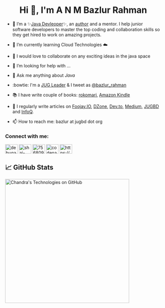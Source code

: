 <h1 align="center">Hi 👋, I'm  A N M Bazlur Rahman</h1>

- 🔭 I’m a ✨[Java Devleoper](https://www.linkedin.com/in/bazlur/)✨, an [author](https://www.rokomari.com/book/author/47860/a-n-m-bazlur-rahman) and a mentor. I help junior software developers to master the top coding and collaboration skills so they get hired to work on amazing projects.
- 🌱 I’m currently learning Cloud Technologies ☁️ 
- 👯 I would love to collaborate on any exciting ideas in the java space
- 🤔 I’m looking for help with ...
- 💬 Ask me anything about *Java*
- :bowtie: I'm a [JUG Leader](https://jugbd.org/) & I tweet as [@bazlur_rahman](https://twitter.com/bazlur_rahman)
- :books: I have write couple of books: [rokomari](https://www.rokomari.com/book/author/47860/a-n-m-bazlur-rahman), [Amazon Kindle](https://www.amazon.com/s?i=digital-text&rh=p_27%3AA+N+M+Bazlur+Rahman&s=relevancerank&text=A+N+M+Bazlur+Rahman&ref=dp_byline_sr_ebooks_1) 

- 📝 I regularly write articles on [Foojay.IO](https://foojay.io/today/author/bazlur-rahman/), [DZone](https://www.codenameone.com/blog), [Dev.to](https://dev.to/bazlur_rahman), [Medium](https://medium.com/@bazlur_rahman), [JUGBD](https://jugbd.org/) and [InfoQ](https://www.infoq.com/profile/Bazlur-Rahman/). 
- 📫 How to reach me: bazlur at jugbd dot org




<h3 align="left">Connect with me:</h3>
<p align="left">
<a href="https://twitter.com/bazlur_rahman/" target="blank"><img align="center" src="https://raw.githubusercontent.com/rahuldkjain/github-profile-readme-generator/master/src/images/icons/Social/twitter.svg" alt="debugagent" height="30" width="40" /></a>
<a href="https://www.linkedin.com/in/bazlur" target="blank"><img align="center" src="https://raw.githubusercontent.com/rahuldkjain/github-profile-readme-generator/master/src/images/icons/Social/linked-in-alt.svg" alt="shai-almog-81a42" height="30" width="40" /></a>
<a href="https://stackoverflow.com/users/893197/rokonoid" target="blank"><img align="center" src="https://raw.githubusercontent.com/rahuldkjain/github-profile-readme-generator/master/src/images/icons/Social/stack-overflow.svg" alt="756809" height="30" width="40" /></a>
<a href="https://www.youtube.com/c/ANMBazlurRahman" target="blank"><img align="center" src="https://raw.githubusercontent.com/rahuldkjain/github-profile-readme-generator/master/src/images/icons/Social/youtube.svg" alt="codenameone" height="30" width="40" /></a>
<a href="/https://www.bazlur.com/feed.xml" target="blank"><img align="center" src="https://raw.githubusercontent.com/rahuldkjain/github-profile-readme-generator/master/src/images/icons/Social/rss.svg" alt="https://www.bazlur.com/feed.xml" height="30" width="40" /></a>
</p>


## &#x1f4c8; GitHub Stats

<a href="https://github.com/rokon12/rokon12">
  <img align="center" src="https://github-readme-stats.vercel.app/api?username=rokon12&show_icons=true&include_all_commits=true&title_color=2aa889&text_color=99d1ce&icon_color=2bbc8a&bg_color=0c1014&" alt="Chandra's Technologies on GitHub" width="400"/></a>
